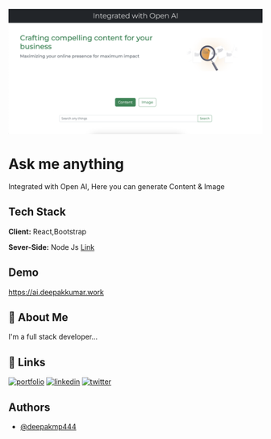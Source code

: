 ![Logo](https://raw.githubusercontent.com/deepakmp444/react-openai-GPT-3/main/src/assests/ss_app.png?token=GHSAT0AAAAAABW4GCPMKC4HMTOUQWPIKREQY4TATIA)
# Ask me anything

Integrated with Open AI, Here you can generate Content & Image

## Tech Stack

**Client:** React,Bootstrap

**Sever-Side:** Node Js
[Link](https://github.com/deepakmp444/nodejs-openai-GPT-3)

## Demo

https://ai.deepakkumar.work


## 🚀 About Me
I'm a full stack developer...


## 🔗 Links
[![portfolio](https://img.shields.io/badge/my_portfolio-000?style=for-the-badge&logo=ko-fi&logoColor=white)](https://www.deepakkumar.work)
[![linkedin](https://img.shields.io/badge/linkedin-0A66C2?style=for-the-badge&logo=linkedin&logoColor=white)](https://in.linkedin.com/in/deepakmp444)
[![twitter](https://img.shields.io/badge/twitter-1DA1F2?style=for-the-badge&logo=twitter&logoColor=white)](https://twitter.com/deepakmp444)


## Authors

- [@deepakmp444](https://www.github.com/deepakmp444)
